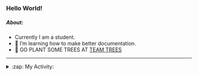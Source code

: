 ### Hello World!

##### About:
- Currently I am a student.
- 🌱 I’m learning how to make better documentation.
- 🌱 GO PLANT SOME TREES AT [TEAM TREES](https://teamtrees.org/)

---
<details>
  <summary>:zap: My Activity:</summary>
  
<!--START_SECTION:waka-->
![Code Time](http://img.shields.io/badge/Code%20Time-1%2C159%20hrs%2016%20mins-blue)

**I'm a Night 🦉** 

```text
🌞 Morning                1747 commits        ██░░░░░░░░░░░░░░░░░░░░░░░   09.84 % 
🌆 Daytime                6100 commits        █████████░░░░░░░░░░░░░░░░   34.35 % 
🌃 Evening                5072 commits        ███████░░░░░░░░░░░░░░░░░░   28.56 % 
🌙 Night                  4838 commits        ███████░░░░░░░░░░░░░░░░░░   27.25 % 
```
📅 **I'm Most Productive on Wednesday** 

```text
Monday                   2557 commits        ████░░░░░░░░░░░░░░░░░░░░░   14.40 % 
Tuesday                  2398 commits        ███░░░░░░░░░░░░░░░░░░░░░░   13.50 % 
Wednesday                4139 commits        ██████░░░░░░░░░░░░░░░░░░░   23.31 % 
Thursday                 2260 commits        ███░░░░░░░░░░░░░░░░░░░░░░   12.73 % 
Friday                   1800 commits        ███░░░░░░░░░░░░░░░░░░░░░░   10.14 % 
Saturday                 1567 commits        ██░░░░░░░░░░░░░░░░░░░░░░░   08.82 % 
Sunday                   3036 commits        ████░░░░░░░░░░░░░░░░░░░░░   17.10 % 
```


📊 **This Week I Spent My Time On** 

```text
🔥 Editors: 
VS Code                  2 hrs 38 mins       ████████████████░░░░░░░░░   63.89 % 
IntelliJ                 1 hr 29 mins        █████████░░░░░░░░░░░░░░░░   36.11 % 

🐱‍💻 Projects: 
praise                   2 hrs 37 mins       ████████████████░░░░░░░░░   63.33 % 
intro                    1 hr 29 mins        █████████░░░░░░░░░░░░░░░░   36.11 % 
CSF31                    1 min               ░░░░░░░░░░░░░░░░░░░░░░░░░   00.49 % 
giveth-dapps-v2          0 secs              ░░░░░░░░░░░░░░░░░░░░░░░░░   00.07 % 
```


 Last Updated on 12/08/2023 00:14:47 UTC
<!--END_SECTION:waka-->
</details>
